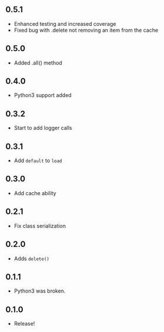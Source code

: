 ## 0.5.1
* Enhanced testing and increased coverage
* Fixed bug with .delete not removing an item from the cache

## 0.5.0
* Added .all() method

## 0.4.0
* Python3 support added

## 0.3.2
* Start to add logger calls

## 0.3.1
* Add `default` to `load`

## 0.3.0
* Add cache ability

## 0.2.1
* Fix class serialization

## 0.2.0
* Adds `delete()`

## 0.1.1
* Python3 was broken.

## 0.1.0
* Release!
